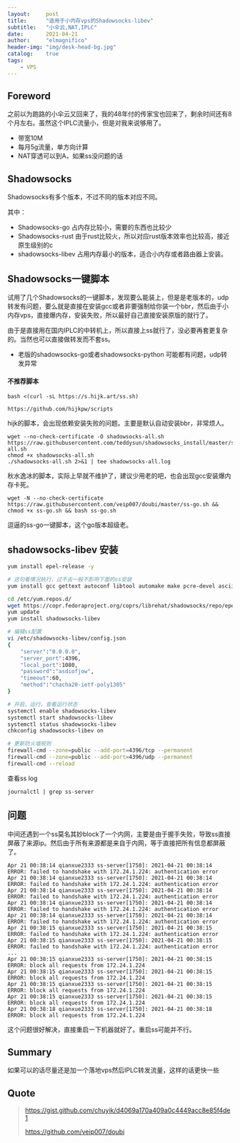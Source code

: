 ```yaml
---
layout:     post
title:      "适用于小内存vps的Shadowsocks-libev"
subtitle:   "小伞云,NAT,IPLC"
date:       2021-04-21
author:     "elmagnifico"
header-img: "img/desk-head-bg.jpg"
catalog:    true
tags:
    - VPS
---
```


## Foreword

之前以为跑路的小伞云又回来了，我的48年付的传家宝也回来了，剩余时间还有8个月左右。虽然这个IPLC流量小，但是对我来说够用了。

- 带宽10M
- 每月5g流量，单方向计算
- NAT穿透可以到A，如果ss没问题的话



## Shadowsocks

Shadowsocks有多个版本，不过不同的版本对应不同。

其中：

- Shadowsocks-go 占内存比较小，需要的东西也比较少
- Shadowsocks-rust 由于rust比较火，所以对应rust版本效率也比较高，接近原生级别的c
- shadowsocks-libev 占用内存最小的版本，适合小内存或者路由器上安装。



## Shadowsocks一键脚本

试用了几个Shadowsocks的一键脚本，发现要么能装上，但是是老版本的，udp转发有问题，要么就是直接在安装gcc或者非要强制给你装一个bbr，然后由于小内存vps，直接爆内存，安装失败，所以最好自己直接安装原版的就行了。



由于是直接用在国内IPLC的中转机上，所以直接上ss就行了，没必要再套更复杂的。当然也可以直接做转发而不套ss。



- 老版的shadowsocks-go或者shadowsocks-python 可能都有问题，udp转发异常



#### 不推荐脚本

```
bash <(curl -sL https://s.hijk.art/ss.sh)

https://github.com/hijkpw/scripts
```

hijk的脚本，会出现依赖安装失败的问题。主要是默认自动安装bbr，非常烦人。



```
wget --no-check-certificate -O shadowsocks-all.sh https://raw.githubusercontent.com/teddysun/shadowsocks_install/master/shadowsocks-all.sh
chmod +x shadowsocks-all.sh
./shadowsocks-all.sh 2>&1 | tee shadowsocks-all.log
```

秋水逸冰的脚本，实际上早就不维护了，建议少用老的吧，也会出现gcc安装爆内存卡死。



```
wget -N --no-check-certificate https://raw.githubusercontent.com/veip007/doubi/master/ss-go.sh && chmod +x ss-go.sh && bash ss-go.sh
```

逗逼的ss-go一键脚本，这个go版本超级老。



## shadowsocks-libev 安装

```bash
yum install epel-release -y

# 这句看情况执行，过不去一般不影响下面的ss安装
yum install gcc gettext autoconf libtool automake make pcre-devel asciidoc xmlto udns-devel libev-devel -y

cd /etc/yum.repos.d/
wget https://copr.fedoraproject.org/coprs/librehat/shadowsocks/repo/epel-7/librehat-shadowsocks-epel-7.repo
yum update
yum install shadowsocks-libev

# 编辑ss配置
vi /etc/shadowsocks-libev/config.json
{
    "server":"0.0.0.0",
    "server_port":4396,
    "local_port":1080,
    "password":"asdiofjow",
    "timeout":60,
    "method":"chacha20-ietf-poly1305"
}

# 开启，运行，查看运行状态
systemctl enable shadowsocks-libev
systemctl start shadowsocks-libev
systemctl status shadowsocks-libev
chkconfig shadowsocks-libev on

# 更新防火墙规则
firewall-cmd --zone=public --add-port=4396/tcp --permanent
firewall-cmd --zone=public --add-port=4396/udp --permanent
firewall-cmd --reload
```



查看ss log

```
journalctl | grep ss-server
```



##  问题

中间还遇到一个ss莫名其妙block了一个内网，主要是由于握手失败，导致ss直接屏蔽了来源ip。然后由于所有来源都是来自于内网，等于直接把所有信息都屏蔽了。

```
Apr 21 00:38:14 qianxue2333 ss-server[1750]: 2021-04-21 00:38:14 ERROR: failed to handshake with 172.24.1.224: authentication error
Apr 21 00:38:14 qianxue2333 ss-server[1750]: 2021-04-21 00:38:14 ERROR: failed to handshake with 172.24.1.224: authentication error
Apr 21 00:38:14 qianxue2333 ss-server[1750]: 2021-04-21 00:38:14 ERROR: failed to handshake with 172.24.1.224: authentication error
Apr 21 00:38:14 qianxue2333 ss-server[1750]: 2021-04-21 00:38:14 ERROR: failed to handshake with 172.24.1.224: authentication error
Apr 21 00:38:14 qianxue2333 ss-server[1750]: 2021-04-21 00:38:14 ERROR: failed to handshake with 172.24.1.224: authentication error
Apr 21 00:38:15 qianxue2333 ss-server[1750]: 2021-04-21 00:38:15 ERROR: failed to handshake with 172.24.1.224: authentication error
Apr 21 00:38:15 qianxue2333 ss-server[1750]: 2021-04-21 00:38:15 ERROR: failed to handshake with 172.24.1.224: authentication error
...
Apr 21 00:38:15 qianxue2333 ss-server[1750]: 2021-04-21 00:38:15 ERROR: block all requests from 172.24.1.224
Apr 21 00:38:15 qianxue2333 ss-server[1750]: 2021-04-21 00:38:15 ERROR: block all requests from 172.24.1.224
Apr 21 00:38:15 qianxue2333 ss-server[1750]: 2021-04-21 00:38:15 ERROR: block all requests from 172.24.1.224
Apr 21 00:38:15 qianxue2333 ss-server[1750]: 2021-04-21 00:38:15 ERROR: block all requests from 172.24.1.224
Apr 21 00:38:18 qianxue2333 ss-server[1750]: 2021-04-21 00:38:18 ERROR: block all requests from 172.24.1.224
```

这个问题很好解决，直接重启一下机器就好了。重启ss可能并不行。



## Summary

如果可以的话尽量还是加一个落地vps然后IPLC转发流量，这样的话更快一些



## Quote

> https://gist.github.com/chuyik/d4069a170a409a0c4449acc8e85f4de1
>
> https://github.com/veip007/doubi

